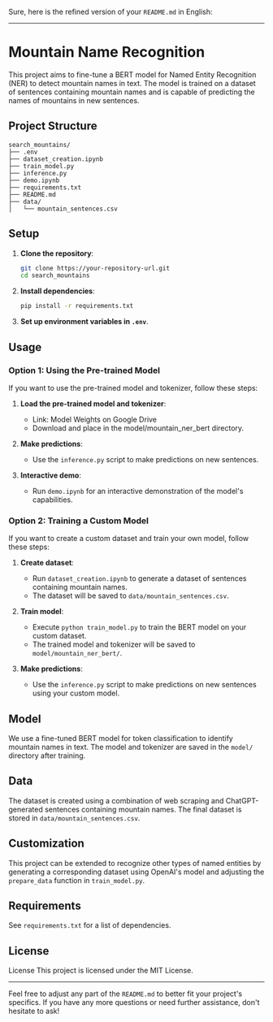 Sure, here is the refined version of your `README.md` in English:

---

# Mountain Name Recognition

This project aims to fine-tune a BERT model for Named Entity Recognition (NER) to detect mountain names in text. The model is trained on a dataset of sentences containing mountain names and is capable of predicting the names of mountains in new sentences.

## Project Structure

```
search_mountains/
├── .env
├── dataset_creation.ipynb
├── train_model.py
├── inference.py
├── demo.ipynb
├── requirements.txt
├── README.md
├── data/
│   └── mountain_sentences.csv

```

## Setup

1. **Clone the repository**:
   ```bash
   git clone https://your-repository-url.git
   cd search_mountains
   ```

2. **Install dependencies**:
   ```bash
   pip install -r requirements.txt
   ```

3. **Set up environment variables in `.env`**.

## Usage

### Option 1: Using the Pre-trained Model

If you want to use the pre-trained model and tokenizer, follow these steps:

1. **Load the pre-trained model and tokenizer**:
   - Link: Model Weights on Google Drive
   - Download and place  in the model/mountain_ner_bert directory.

2. **Make predictions**:
   - Use the `inference.py` script to make predictions on new sentences.

3. **Interactive demo**:
   - Run `demo.ipynb` for an interactive demonstration of the model's capabilities.

### Option 2: Training a Custom Model

If you want to create a custom dataset and train your own model, follow these steps:

1. **Create dataset**:
   - Run `dataset_creation.ipynb` to generate a dataset of sentences containing mountain names.
   - The dataset will be saved to `data/mountain_sentences.csv`.

2. **Train model**:
   - Execute `python train_model.py` to train the BERT model on your custom dataset.
   - The trained model and tokenizer will be saved to `model/mountain_ner_bert/`.

3. **Make predictions**:
   - Use the `inference.py` script to make predictions on new sentences using your custom model.

## Model

We use a fine-tuned BERT model for token classification to identify mountain names in text. The model and tokenizer are saved in the `model/` directory after training.

## Data

The dataset is created using a combination of web scraping and ChatGPT-generated sentences containing mountain names. The final dataset is stored in `data/mountain_sentences.csv`.

## Customization

This project can be extended to recognize other types of named entities by generating a corresponding dataset using OpenAI's model and adjusting the `prepare_data` function in `train_model.py`.

## Requirements

See `requirements.txt` for a list of dependencies.

## License

License This project is licensed under the MIT License.


---

Feel free to adjust any part of the `README.md` to better fit your project's specifics. If you have any more questions or need further assistance, don't hesitate to ask!
